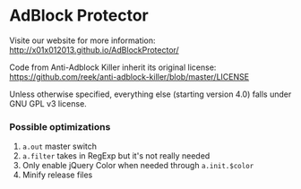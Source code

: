 # AdBlock Protector

Visite our website for more information: http://x01x012013.github.io/AdBlockProtector/

Code from Anti-Adblock Killer inherit its original license: https://github.com/reek/anti-adblock-killer/blob/master/LICENSE

Unless otherwise specified, everything else (starting version 4.0) falls under GNU GPL v3 license. 

### Possible optimizations

1. `a.out` master switch
2. `a.filter` takes in RegExp but it's not really needed
3. Only enable jQuery Color when needed through `a.init.$color`
4. Minify release files
